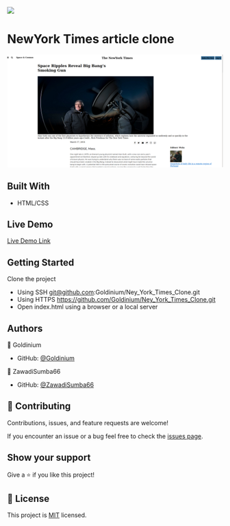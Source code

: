 ![](https://img.shields.io/badge/Microverse-blueviolet)

# NewYork Times article clone


![screenshot](https://raw.githubusercontent.com/Goldinium/Ney_York_Times_Clone/new_york_first_trial/images/screenshot_2020-11-26%2009-23-22.png)



## Built With

- HTML/CSS

## Live Demo

[Live Demo Link](https://goldinium.github.io/Ney_York_Times_Clone/)


## Getting Started

  Clone the project
- Using SSH git@github.com:Goldinium/Ney_York_Times_Clone.git
- Using HTTPS https://github.com/Goldinium/Ney_York_Times_Clone.git
- Open index.html using a browser or a local server


## Authors

👤 Goldinium

- GitHub: [@Goldinium](https://github.com/Goldinium)

👤 ZawadiSumba66

- GitHub: [@ZawadiSumba66](https://github.com/ZawadiSumba66)

## 🤝 Contributing

Contributions, issues, and feature requests are welcome!

If you encounter an issue or a bug feel free to check the [issues page](https://github.com/Goldinium/Ney_York_Times_Clone/issues).

## Show your support

Give a ⭐️ if you like this project!

## 📝 License

This project is [MIT](https://github.com/Goldinium/Ney_York_Times_Clone/blob/new_york_first_trial/LICENSE) licensed.
